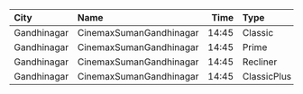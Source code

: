 | City        | Name                    |  Time | Type        | Price | Capacity | Booked |
| :---------- | :---------------------- | ----: | :---------- | ----: | -------: | -----: |
| Gandhinagar | CinemaxSumanGandhinagar | 14:45 | Classic     |  150₹ |       43 |      0 |
| Gandhinagar | CinemaxSumanGandhinagar | 14:45 | Prime       |  150₹ |      101 |      0 |
| Gandhinagar | CinemaxSumanGandhinagar | 14:45 | Recliner    |  300₹ |       24 |      1 |
| Gandhinagar | CinemaxSumanGandhinagar | 14:45 | ClassicPlus |  150₹ |       47 |      0 |